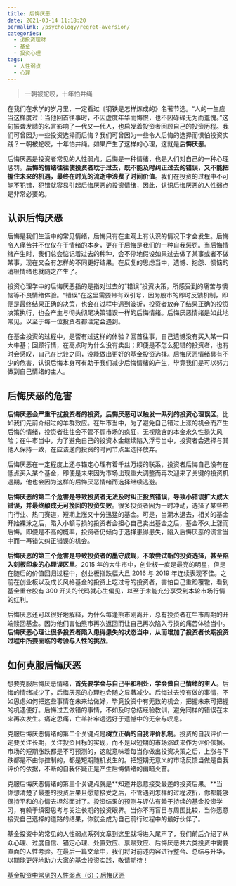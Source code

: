 ```yaml
---
title: 后悔厌恶
date: 2021-03-14 11:18:20
permalink: /psychology/regret-aversion/
categories:
  - 💰投资理财
  - 基金
  - 投资心理
tags:
  - 人性弱点
  - 心理
---
```



> 一朝被蛇咬，十年怕井绳

在我们在求学的岁月里，一定看过《钢铁是怎样炼成的》名著节选。“人的一生应当这样度过：当他回首往事时，不因虚度年华而悔恨，也不因碌碌无为而羞愧。”这句振聋发聩的名言影响了一代又一代人，也启发着投资者回顾自己的投资历程。我们可曾因为一些投资选择而后悔？我们可曾因为一些令人后悔的选择而惧怕投资实践？一朝被蛇咬，十年怕井绳。如果产生了这样的心理，这就是**后悔厌恶**。

后悔厌恶是投资者常见的人性弱点。后悔是一种情绪，也是人们对自己的一种心理惩罚。**后悔的情绪往往使投资者耽于过去，既不能及时纠正过去的错误，又不能把握住未来的机遇，最终在时光的流逝中浪费了时间价值**。我们在投资的过程中不可能不犯错，犯错就容易引起后悔厌恶的投资情绪，因此，认识后悔厌恶的人性弱点是非常必要的。

## 认识后悔厌恶

后悔是我们生活中的常见情绪，后悔只有在主观上有认识的情况下才会发生。后悔令人痛苦并不仅仅在于情绪的本身，更在于后悔是我们的一种自我惩罚。当后悔情绪产生时，我们总会惦记着过去的种种，会不停地假设如果过去做了某事或者不做某事，现在又会有怎样的不同更好结果。在反复的思虑当中，遗憾、抱怨、懊恼的消极情绪也就随之产生了。

投资心理学中的后悔厌恶指的是指对过去的“错误”投资决策，所感受到的痛苦与懊恼等不良情绪体验。“错误”在这里需要带有双引号，因为股市的即时反馈机制，即便是最终结果正确的决策，也会在过程中遇到波折，投资者放弃了结果正确的投资决策执行，也会产生与彻头彻尾决策错误一样的后悔情绪。后悔厌恶情绪是如此地常见，以至于每一位投资者都注定会遇到。

在基金投资的过程中，是否有过这样的体验？回首往事，自己遗憾没有买入某一只大牛基；回顾行情，在高点时为什么没有卖出；即便是不怎么犯错的投资者，也有时会感叹，自己在比较之间，没能做出更好的基金投资选择。后悔厌恶情绪具有不少的危害，认识后悔本身可有助于我们减少后悔情绪的产生，毕竟我们是可以努力做到自己情绪的主人。

## 后悔厌恶的危害 

**后悔厌恶会严重干扰投资者的投资，后悔厌恶可以触发一系列的投资心理误区**。比如我们先前介绍过的羊群效应。在牛市当中，为了避免自己错过上涨的机会而产生后悔的情绪，投资者往往会不管不顾市场的疯狂，无视隐含的本金永久性损失风险；在牛市当中，为了避免自己的投资本金继续陷入浮亏当中，投资者会选择与其他人保持一致，在应该逆向投资的时间节点里选择放弃。

后悔厌恶在一定程度上还与锚定心理有着千丝万缕的联系，投资者后悔自己没有在低点买入某个基金，即便是未来因为市场出现重大调整而再次迎来了关键的投资机遇期，他也会因为这样的后悔厌恶情绪而选择继续逃避。

**后悔厌恶的第二个危害是导致投资者无法及时纠正投资错误，导致小错误扩大成大错误，并最终酿成无可挽回的投资失败**。很多投资者因为一时冲动，选择了某些热门行业、热门赛道，短期上涨又十分迅猛的基金。可是，当潮水退去，相关的基金开始裸泳之后，陷入小额亏损的投资者会担心自己卖出基金之后，基金不久上涨而后悔。即便是不高的概率，投资者仍倾向于选择患得患失，陷入后悔厌恶的谎言当中而一再错失纠正错误的机会。

  

**后悔厌恶的第三个危害是导致投资者的墨守成规，不敢尝试新的投资选择，甚至陷入刻板印象的心理误区里**。2015 年的大牛市中，创业板一度是最亮的明星，但是在随后的价值回归过程中，创业板指跌幅大且 2016 与 2019 年连续表现不佳。之前在创业板以及成长风格基金的投资上吃过亏的投资者，害怕自己重蹈覆辙，看到基金重仓股有 300 开头的代码就心生偏见，以至于未能充分享受到本轮市场行情的红利。

  

后悔厌恶还可以很好地解释，为什么每逢熊市刚离开，总有投资者在牛市周期的开端赎回基金。因为他们害怕熊市再次返回而让自己再次陷入亏损的痛苦体验当中。**后悔厌恶心理让很多投资者陷入患得患失的状态当中，从而增加了投资者长期投资过程中所要面临的考验与人性的挑战**。

## 如何克服后悔厌恶 

想要克服后悔厌恶情绪，**首先要学会与自己平和相处，学会做自己情绪的主人**。后悔的情绪减少了，后悔厌恶的心理也会随之显著减少。后悔过去没有做的事情，不如思虑如何把这些事情在未来给做好，毕竟投资中有无数的机会，把握未来可把握的机遇便好。后悔过去做错的事情，不如及时总结经验教训，避免同样的错误在未来再次发生。痛定思痛，亡羊补牢远远好于遗憾中的无奈与叹息。

  

克服后悔厌恶情绪的第二个关键点是**树立正确的自我评价机制**。投资的自我评价一定要关注长期，关注投资目标的实现，而不是以短期的市场涨跌来作为评价依据。市场的短期涨跌都是不可预测的，这就意味着每当你做出投资决策之后，上涨与下跌都是不由你控制的，都是短期随机发生的。把短期无意义的市场反馈当做是自我评价的依据，不断的自我怀疑正是产生后悔情绪的幽暗火苗。

  

克服后悔厌恶情绪的第三个关键点就是**知道并愿意接受最差的投资后果。**当你想清楚了最差的投资后果且愿意接受之后，不管遇到怎样的过程波折，你都能够保持平和的心情去坦然面对了。投资结果的预测与评估有赖于持续的基金投资学习，有赖于缜密思考与关注长期的投资眼界。当你不再盲目与周围比较，当你愿意接受自己选择的道路的结果，你就会成为自己前行过程中的最好伙伴了。

基金投资中的常见的人性弱点系列文章到这里就将进入尾声了，我们前后介绍了从众心理、过度自信、锚定心理、处置效应、禀赋效应、后悔厌恶共六类投资中需要直面的人性考验。在最后一篇文章中，我们将对前述内容进行整合、总结与升华，以期能更好地助力大家的基金投资实践，敬请期待！  

[基金投资中常见的人性弱点（6）：后悔厌恶](https://mp.weixin.qq.com/s/uK0P3kqm1iFr45GIFbJHfA)